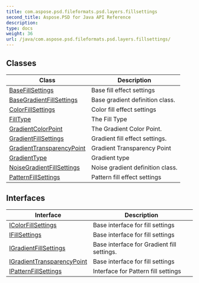 ```yaml
---
title: com.aspose.psd.fileformats.psd.layers.fillsettings
second_title: Aspose.PSD for Java API Reference
description: 
type: docs
weight: 36
url: /java/com.aspose.psd.fileformats.psd.layers.fillsettings/
---
```



## Classes

| Class | Description |
| --- | --- |
| [BaseFillSettings](../com.aspose.psd.fileformats.psd.layers.fillsettings/basefillsettings) | Base fill effect settings |
| [BaseGradientFillSettings](../com.aspose.psd.fileformats.psd.layers.fillsettings/basegradientfillsettings) | Base gradient definition class. |
| [ColorFillSettings](../com.aspose.psd.fileformats.psd.layers.fillsettings/colorfillsettings) | Color fill effect settings |
| [FillType](../com.aspose.psd.fileformats.psd.layers.fillsettings/filltype) | The Fill Type |
| [GradientColorPoint](../com.aspose.psd.fileformats.psd.layers.fillsettings/gradientcolorpoint) | The Gradient Color Point. |
| [GradientFillSettings](../com.aspose.psd.fileformats.psd.layers.fillsettings/gradientfillsettings) | Gradient fill effect settings. |
| [GradientTransparencyPoint](../com.aspose.psd.fileformats.psd.layers.fillsettings/gradienttransparencypoint) | Gradient Transparency Point |
| [GradientType](../com.aspose.psd.fileformats.psd.layers.fillsettings/gradienttype) | Gradient type |
| [NoiseGradientFillSettings](../com.aspose.psd.fileformats.psd.layers.fillsettings/noisegradientfillsettings) | Noise gradient definition class. |
| [PatternFillSettings](../com.aspose.psd.fileformats.psd.layers.fillsettings/patternfillsettings) | Pattern fill effect settings |

## Interfaces

| Interface | Description |
| --- | --- |
| [IColorFillSettings](../com.aspose.psd.fileformats.psd.layers.fillsettings/icolorfillsettings) | Base interface for fill settings |
| [IFillSettings](../com.aspose.psd.fileformats.psd.layers.fillsettings/ifillsettings) | Base interface for fill settings |
| [IGradientFillSettings](../com.aspose.psd.fileformats.psd.layers.fillsettings/igradientfillsettings) | Base interface for Gradient fill settings. |
| [IGradientTransparencyPoint](../com.aspose.psd.fileformats.psd.layers.fillsettings/igradienttransparencypoint) | Base interface for fill settings |
| [IPatternFillSettings](../com.aspose.psd.fileformats.psd.layers.fillsettings/ipatternfillsettings) | Interface for Pattern fill settings |
